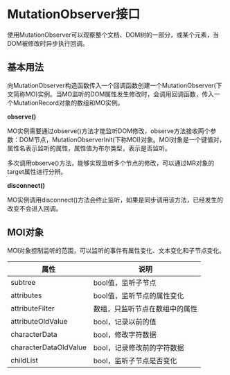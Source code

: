 # MutationObserver接口

使用MutationObserver可以观察整个文档、DOM树的一部分，或某个元素，当DOM被修改时异步执行回调。

## 基本用法

向MutationObserver构造函数传入一个回调函数创建一个MutationObserver(下文简称MO)实例。当MO监听的DOM属性发生修改时，会调用回调函数，传入一个MutationRecord对象的数组和MO实例。

**observe()**

MO实例需要通过observe()方法才能监听DOM修改，observe方法接收两个参数：DOM节点，MutationObserverInit(下称MOI)对象。MOI对象是一个键值对，属性名表示监听的属性，属性值为布尔类型，表示是否监听。

多次调用observe()方法，能够实现监听多个节点的修改，可以通过MR对象的target属性进行分辨。

**disconnect()**

MO实例调用disconnect()方法会终止监听，如果是同步调用该方法，已经发生的改变不会进入回调。

## MOI对象

MOI对象控制监听的范围，可以监听的事件有属性变化、文本变化和子节点变化。

| 属性                  | 说明                           |
| --------------------- | ------------------------------ |
| subtree               | bool值，监听子节点             |
| attributes            | bool值，监听节点的属性变化     |
| attributeFilter       | 数组，只监听节点在数组中的属性 |
| attributeOldValue     | bool，记录以前的值             |
| characterData         | bool，修改字符数据             |
| characterDataOldValue | bool，记录修改前的字符数据     |
| childList             | bool，监听子节点是否变化       |

